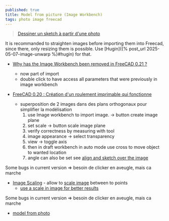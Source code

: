 ```yaml
---
published: true
title: Model from picture (Image Workbench)
tags: photo image freecad
---
```

> [Dessiner un sketch à partir d'une photo](https://forum.freecadweb.org/viewtopic.php?t=69399)

It is recommanded to straighten images before importing them into Freecad, since there, only resizing them is possible. Use [Hugin]({% post_url 2025-05-07-image-unwarp %}#hugin) for that.

- [Why has the Image Workbench been removed in FreeCAD 0.21 ?](https://www.youtube.com/watch?v=WhxDAgskcHA)
	- now part of import
    - double click to have access all parameters that were previously in image workbench

- [FreeCAD 0.20 : Création d'un roulement imprimable qui fonctionne](https://youtu.be/PMUxmlnYv1M?t=219)
	- superposition de 2 images dans des plans orthogonaux pour simplifier la modélisation
		1. use Image workbench to import image. -> button create image plane
		2. set scale -> button scale image plane
        3. verify correctness by measuring with tool
        4. image appearance -> select transparency
        5. view -> toggle axis 
        6. then in draft workbench in auto mode use cross to move object to wanted location
        7. angle can also be set see [align and sketch over the image](https://youtu.be/xQcDoAhmoa8?t=676)
        
 Some bugs in current version => besoin de clicker en aveugle, mais ca marche

- [Image Scaling](https://wiki.freecadweb.org/Image_Scaling) - allow to [scale image](https://www.youtube.com/watch?v=xQcDoAhmoa8) between to points 
	- [use a scale in image for better results](https://youtu.be/xQcDoAhmoa8?t=553)


Some bugs in current version => besoin de clicker en aveugle, mais ca marche

- [model from photo](https://www.youtube.com/watch?v=Bp_elDh7dvg)
